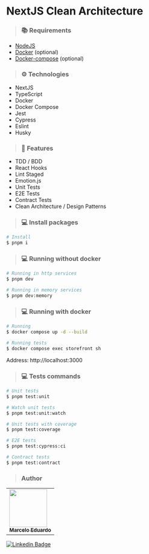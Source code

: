 # NextJS Clean Architecture

> ### 📚 Requirements

- [NodeJS](https://nodejs.org/en/)
- [Docker](https://www.docker.com/) (optional)
- [Docker-compose](https://docs.docker.com/compose/) (optional)

> ### ⚙️ Technologies

- NextJS
- TypeScript
- Docker
- Docker Compose
- Jest
- Cypress
- Eslint
- Husky

> ### 🚀 Features

- TDD / BDD
- React Hooks
- Lint Staged
- Emotion.js
- Unit Tests
- E2E Tests
- Contract Tests
- Clean Architecture / Design Patterns

> ### 💻 Install packages

```bash
# Install
$ pnpm i
```

> ### 💻 Running without docker

```bash
# Running in http services
$ pnpm dev

# Running in memory services
$ pnpm dev:memory
```

> ### 💻 Running with docker

```bash
# Running
$ docker compose up -d --build

# Running tests
$ docker compose exec storefront sh
```

Address: http://localhost:3000

> ### 💻 Tests commands

```bash
# Unit tests
$ pnpm test:unit

# Watch unit tests
$ pnpm test:unit:watch

# Unit tests with coverage
$ pnpm test:coverage

# E2E tests
$ pnpm test:cypress:ci

# Contract tests
$ pnpm test:contract

```

> ### Author

<table>
  <tr>
    <td align="left">
      <a href="https://github.com/marceloedudev">
        <img src="https://avatars.githubusercontent.com/u/20103762" width="100px" /><br>
        <sub>
          <b>Marcelo Eduardo</b>
        </sub>
      </a>
    </td>
  </tr>
</table>

[![Linkedin Badge](https://img.shields.io/badge/LinkedIn-0077B5?style=for-the-badge&logo=linkedin&logoColor=white&link=https://www.linkedin.com/in/marcelo-edu/)](https://www.linkedin.com/in/marcelo-edu/)
